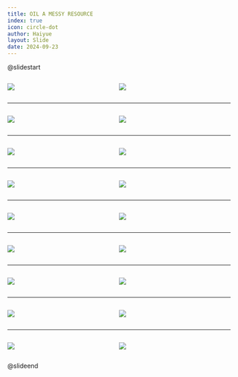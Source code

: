 ```yaml
---
title: OIL A MESSY RESOURCE
index: true
icon: circle-dot
author: Haiyue
layout: Slide
date: 2024-09-23
---
```

 
@slidestart

<div style="display:flex">
<div style="flex:1">

![](/reading/english/Level-L/OIL%20A%20MESSY%20RESOURCE/001.webp)
</div>
<div style="flex:1">

![](/reading/english/Level-L/OIL%20A%20MESSY%20RESOURCE/002.webp)
</div>
</div>

---

<div style="display:flex">
<div style="flex:1">

![](/reading/english/Level-L/OIL%20A%20MESSY%20RESOURCE/003.webp)
</div>
<div style="flex:1">

![](/reading/english/Level-L/OIL%20A%20MESSY%20RESOURCE/004.webp)
</div>
</div>

---

<div style="display:flex">
<div style="flex:1">

![](/reading/english/Level-L/OIL%20A%20MESSY%20RESOURCE/005.webp)
</div>
<div style="flex:1">

![](/reading/english/Level-L/OIL%20A%20MESSY%20RESOURCE/006.webp)
</div>
</div>

---

<div style="display:flex">
<div style="flex:1">

![](/reading/english/Level-L/OIL%20A%20MESSY%20RESOURCE/007.webp)
</div>
<div style="flex:1">

![](/reading/english/Level-L/OIL%20A%20MESSY%20RESOURCE/008.webp)
</div>
</div>

---

<div style="display:flex">
<div style="flex:1">

![](/reading/english/Level-L/OIL%20A%20MESSY%20RESOURCE/009.webp)
</div>
<div style="flex:1">

![](/reading/english/Level-L/OIL%20A%20MESSY%20RESOURCE/010.webp)
</div>
</div>

---

<div style="display:flex">
<div style="flex:1">

![](/reading/english/Level-L/OIL%20A%20MESSY%20RESOURCE/011.webp)
</div>
<div style="flex:1">

![](/reading/english/Level-L/OIL%20A%20MESSY%20RESOURCE/012.webp)
</div>
</div>

---

<div style="display:flex">
<div style="flex:1">

![](/reading/english/Level-L/OIL%20A%20MESSY%20RESOURCE/013.webp)
</div>
<div style="flex:1">

![](/reading/english/Level-L/OIL%20A%20MESSY%20RESOURCE/014.webp)
</div>
</div>

---

<div style="display:flex">
<div style="flex:1">

![](/reading/english/Level-L/OIL%20A%20MESSY%20RESOURCE/015.webp)
</div>
<div style="flex:1">

![](/reading/english/Level-L/OIL%20A%20MESSY%20RESOURCE/016.webp)
</div>
</div>

---

<div style="display:flex">
<div style="flex:1">

![](/reading/english/Level-L/OIL%20A%20MESSY%20RESOURCE/017.webp)
</div>
<div style="flex:1">

![](/reading/english/Level-L/OIL%20A%20MESSY%20RESOURCE/018.webp)
</div>
</div>

@slideend